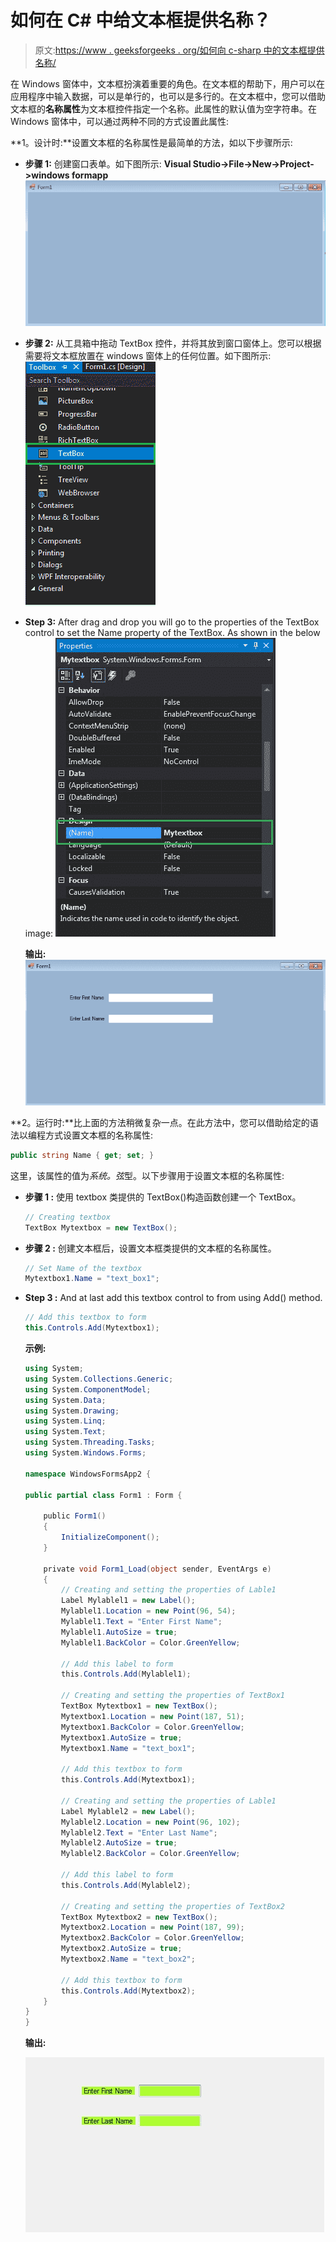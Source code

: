 # 如何在 C# 中给文本框提供名称？

> 原文:[https://www . geeksforgeeks . org/如何向 c-sharp 中的文本框提供名称/](https://www.geeksforgeeks.org/how-to-provide-name-to-the-textbox-in-c-sharp/)

在 Windows 窗体中，文本框扮演着重要的角色。在文本框的帮助下，用户可以在应用程序中输入数据，可以是单行的，也可以是多行的。在文本框中，您可以借助文本框的**名称属性**为文本框控件指定一个名称。此属性的默认值为空字符串。在 Windows 窗体中，可以通过两种不同的方式设置此属性:

**1。设计时:**设置文本框的名称属性是最简单的方法，如以下步骤所示:

*   **步骤 1:** 创建窗口表单。如下图所示:
    **Visual Studio->File->New->Project->windows formapp**
    ![](img/1360c045c6c2debb857f904eacbae56c.png)
*   **步骤 2:** 从工具箱中拖动 TextBox 控件，并将其放到窗口窗体上。您可以根据需要将文本框放置在 windows 窗体上的任何位置。如下图所示:
    ![](img/714c73b45be782156c81b042f7a2d520.png)
*   **Step 3:** After drag and drop you will go to the properties of the TextBox control to set the Name property of the TextBox. As shown in the below image:
    ![](img/18562abc4492479b667ab775ca46b13e.png)

    **输出:**
    ![](img/4f4e43240a946d334ea840e8c47f9aca.png)

**2。运行时:**比上面的方法稍微复杂一点。在此方法中，您可以借助给定的语法以编程方式设置文本框的名称属性:

```cs
public string Name { get; set; }
```

这里，该属性的值为*系统。弦*型。以下步骤用于设置文本框的名称属性:

*   **步骤 1 :** 使用 textbox 类提供的 TextBox()构造函数创建一个 TextBox。

    ```cs
    // Creating textbox
    TextBox Mytextbox = new TextBox();

    ```

*   **步骤 2 :** 创建文本框后，设置文本框类提供的文本框的名称属性。

    ```cs
    // Set Name of the textbox
    Mytextbox1.Name = "text_box1";

    ```

*   **Step 3 :** And at last add this textbox control to from using Add() method.

    ```cs
    // Add this textbox to form
    this.Controls.Add(Mytextbox1);

    ```

    **示例:**

    ```cs
    using System;
    using System.Collections.Generic;
    using System.ComponentModel;
    using System.Data;
    using System.Drawing;
    using System.Linq;
    using System.Text;
    using System.Threading.Tasks;
    using System.Windows.Forms;

    namespace WindowsFormsApp2 {

    public partial class Form1 : Form {

        public Form1()
        {
            InitializeComponent();
        }

        private void Form1_Load(object sender, EventArgs e)
        {
            // Creating and setting the properties of Lable1
            Label Mylablel1 = new Label();
            Mylablel1.Location = new Point(96, 54);
            Mylablel1.Text = "Enter First Name";
            Mylablel1.AutoSize = true;
            Mylablel1.BackColor = Color.GreenYellow;

            // Add this label to form
            this.Controls.Add(Mylablel1);

            // Creating and setting the properties of TextBox1
            TextBox Mytextbox1 = new TextBox();
            Mytextbox1.Location = new Point(187, 51);
            Mytextbox1.BackColor = Color.GreenYellow;
            Mytextbox1.AutoSize = true;
            Mytextbox1.Name = "text_box1";

            // Add this textbox to form
            this.Controls.Add(Mytextbox1);

            // Creating and setting the properties of Lable1
            Label Mylablel2 = new Label();
            Mylablel2.Location = new Point(96, 102);
            Mylablel2.Text = "Enter Last Name";
            Mylablel2.AutoSize = true;
            Mylablel2.BackColor = Color.GreenYellow;

            // Add this label to form
            this.Controls.Add(Mylablel2);

            // Creating and setting the properties of TextBox2
            TextBox Mytextbox2 = new TextBox();
            Mytextbox2.Location = new Point(187, 99);
            Mytextbox2.BackColor = Color.GreenYellow;
            Mytextbox2.AutoSize = true;
            Mytextbox2.Name = "text_box2";

            // Add this textbox to form
            this.Controls.Add(Mytextbox2);
        }
    }
    }
    ```

    **输出:**

    ![](img/aeffbb814c9255d0004c83ba5215bd6f.png)